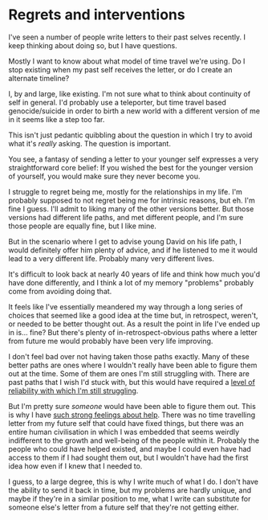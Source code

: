 # Regrets and interventions

I've seen a number of people write letters to their past selves recently. I keep thinking about doing so, but I have questions.

Mostly I want to know about what model of time travel we're using.
Do I stop existing when my past self receives the letter, or do I create an alternate timeline?

I, by and large, like existing. I'm not sure what to think about continuity of self in general. I'd probably use a teleporter, but time travel based genocide/suicide in order to birth a new world with a different version of me in it seems like a step too far.

This isn't just pedantic quibbling about the question in which I try to avoid what it's *really* asking. The question is important.

You see, a fantasy of sending a letter to your younger self expresses a very straightforward core belief: If you wished the best for the younger version of yourself, you would make sure they never become you.

I struggle to regret being me, mostly for the relationships in my life. I'm probably supposed to not regret being me for intrinsic reasons, but eh. I'm fine I guess. I'll admit to liking many of the other versions better. But those versions had different life paths, and met different people, and I'm sure those people are equally fine, but I like mine.

But in the scenario where I get to advise young David on his life path, I would definitely offer him plenty of advice, and if he listened to me it would lead to a very different life. Probably many very different lives.

It's difficult to look back at nearly 40 years of life and think how much you'd have done differently, and I think a lot of my memory "problems" probably come from avoiding doing that.

It feels like I've essentially meandered my way through a long series of choices that seemed like a good idea at the time but, in retrospect, weren't, or needed to be better thought out. As a result the point in life I've ended up in is... fine? But there's plenty of in-retrospect-obvious paths where a letter from future me would probably have been very life improving.

I don't feel bad over not having taken those paths exactly. Many of these better paths are ones where I wouldn't really have been able to figure them out at the time. Some of them are ones I'm still struggling with. There are past paths that I wish I'd stuck with, but this would have required a [level of reliability with which I'm still struggling](https://notebook.drmaciver.com/posts/2022-01-10-10:41.html).

But I'm pretty sure *someone* would have been able to figure them out. This is why I have [such strong feelings about help](https://notebook.drmaciver.com/posts/2022-01-02-12:34.html). There was no time travelling letter from my future self that could have fixed things, but there was an entire human civilisation in which I was embedded that seems weirdly indifferent to the growth and well-being of the people within it. Probably the people who could have helped existed, and maybe I could even have had access to them if I had sought them out, but I wouldn't have had the first idea how even if I knew that I needed to.

I guess, to a large degree, this is why I write much of what I do. I don't have the ability to send it back in time, but my problems are hardly unique, and maybe if they're in a similar position to me, what I write can substitute for someone else's letter from a future self that they're not getting either.
